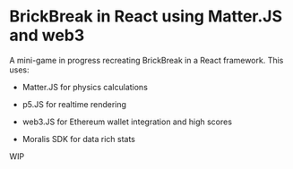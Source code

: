 # BrickBreak in React using Matter.JS and web3 
A mini-game in progress recreating BrickBreak in a React framework. This uses:

* Matter.JS for physics calculations

* p5.JS for realtime rendering

* web3.JS for Ethereum wallet integration and high scores

* Moralis SDK for data rich stats




WIP


